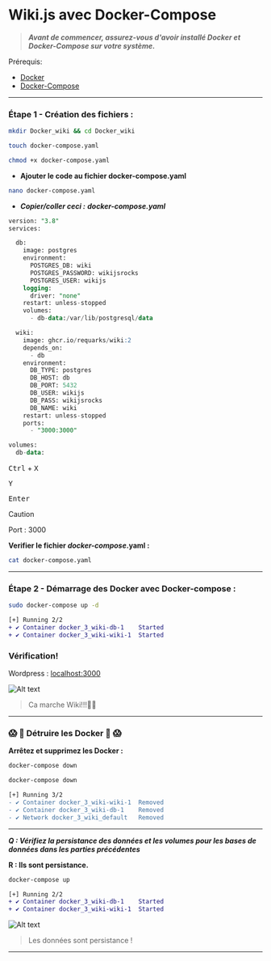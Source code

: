 #  Wiki.js avec Docker-Compose

> ***Avant de commencer, assurez-vous d'avoir installé Docker et Docker-Compose sur votre système.***

Prérequis:

- [Docker](https://docs.docker.com/engine/install/)
- [Docker-Compose](https://docs.docker.com/compose/install/)


---

### Étape 1 - Création des fichiers :

```bash
mkdir Docker_wiki && cd Docker_wiki
```
```bash
touch docker-compose.yaml
```
```bash
chmod +x docker-compose.yaml
```


- **Ajouter le code au fichier docker-compose.yaml**

```bash 
nano docker-compose.yaml
 ```
 - ***Copier/coller ceci :***
 ***docker-compose.yaml***

```sql
version: "3.8"
services:

  db:
    image: postgres
    environment:
      POSTGRES_DB: wiki
      POSTGRES_PASSWORD: wikijsrocks
      POSTGRES_USER: wikijs
    logging:
      driver: "none"
    restart: unless-stopped
    volumes:
      - db-data:/var/lib/postgresql/data

  wiki:
    image: ghcr.io/requarks/wiki:2
    depends_on:
      - db
    environment:
      DB_TYPE: postgres
      DB_HOST: db
      DB_PORT: 5432
      DB_USER: wikijs
      DB_PASS: wikijsrocks
      DB_NAME: wiki
    restart: unless-stopped
    ports:
      - "3000:3000"

volumes:
  db-data:
```
<kbd>Ctrl</kbd> + <kbd>X</kbd>

<kbd>Y</kbd>

<kbd>Enter</kbd>  

> [!CAUTION]
> Port : 3000

  **Verifier le fichier ***docker-compose***.yaml :**
```bash
cat docker-compose.yaml
```

---


### Étape 2 - Démarrage des Docker avec Docker-compose :
```bash
sudo docker-compose up -d
```
```diff
[+] Running 2/2
+ ✔ Container docker_3_wiki-db-1    Started
+ ✔ Container docker_3_wiki-wiki-1  Started
 ```

 ### Vérification!

Wordpress : [localhost:3000
](http://localhost:3000)


 ![Alt text](https://github.com/Plangloi/420-AJ5-RO_-Evaluation-Formative-1/blob/main/Docker_1/Photos/wiki.png?raw=true)
> Ca marche Wiki!!!🤘🏻 

---
### 😱 🚨 **Détruire les Docker** 🚨 😱

**Arrêtez et supprimez les Docker :**

```bash
docker-compose down
```
```diff
docker-compose down

[+] Running 3/2
- ✔ Container docker_3_wiki-wiki-1  Removed
- ✔ Container docker_3_wiki-db-1    Removed
- ✔ Network docker_3_wiki_default   Removed
```
---

***Q : Vérifiez la persistance des données et les volumes pour les bases de données dans les parties précédentes***

**R : Ils sont persistance.**

```bash
docker-compose up
```
```diff
[+] Running 2/2
+ ✔ Container docker_3_wiki-db-1    Started
+ ✔ Container docker_3_wiki-wiki-1  Started
```
 ![Alt text](https://github.com/Plangloi/420-AJ5-RO_-Evaluation-Formative-1/blob/main/Docker_1/Photos/wiki%20okat%2010.22.02%20PM.png?raw=true)
> Les données sont persistance !


---
